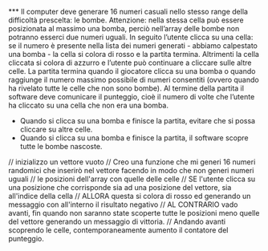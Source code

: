 *** Il computer deve generare 16 numeri casuali nello stesso range della difficoltà prescelta: le bombe. Attenzione: nella stessa cella può essere      
    posizionata al massimo una bomba, perciò nell’array delle bombe non potranno esserci due numeri uguali.
    In seguito l’utente clicca su una cella: se il numero è presente nella lista dei numeri generati - abbiamo calpestato una bomba - la cella si colora 
    di rosso e la partita termina. Altrimenti la cella cliccata si colora di azzurro e l’utente può continuare a cliccare sulle altre celle.
    La partita termina quando il giocatore clicca su una bomba o quando raggiunge il numero massimo possibile di numeri consentiti (ovvero quando ha 
    rivelato tutte le celle che non sono bombe).
    Al termine della partita il software deve comunicare il punteggio, cioè il numero di volte che l’utente ha cliccato su una cella che non era una 
    bomba.
* Quando si clicca su una bomba e finisce la partita, evitare che si possa cliccare su altre celle.
* Quando si clicca su una bomba e finisce la partita, il software scopre tutte le bombe nascoste.

// inizializzo un vettore vuoto
// Creo una funzione che mi generi 16 numeri randomici che inserirò nel vettore facendo in modo che non generi numeri uguali
// le posizioni dell'array con quelle delle celle
// SE l'utente clicca su una posizione che corrisponde sia ad una posizione del vettore, sia all'indice della cella
// ALLORA questa si colora di rosso ed generando un messaggio con all'interno il risultato negativo
// AL CONTRARIO vado avanti, fin quando non saranno state scoperte tutte le posizioni meno quelle del vettore generando un messaggio di vittoria.
// Andando avanti scoprendo le celle, contemporaneamente aumento il contatore del punteggio.